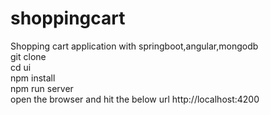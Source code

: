 # shoppingcart
Shopping cart application with springboot,angular,mongodb</br>
git clone </br>
cd ui</br>
npm install</br>
npm run server</br>
open the browser and hit the below url http://localhost:4200</br>
